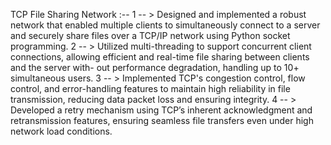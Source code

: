 TCP File Sharing Network :--
1 -- > Designed and implemented a robust network that enabled multiple clients to simultaneously connect to a server and securely share files over a TCP/IP
network using Python socket programming.
2 -- > Utilized multi-threading to support concurrent client connections, allowing efficient and real-time file sharing between clients and the server with-
out performance degradation, handling up to 10+ simultaneous users.
3 -- > Implemented TCP's congestion control, flow control, and error-handling features to maintain high reliability in file transmission, reducing data packet
loss and ensuring integrity.
4 -- > Developed a retry mechanism using TCP’s inherent acknowledgment and retransmission features, ensuring seamless file transfers even under high network 
load conditions.

